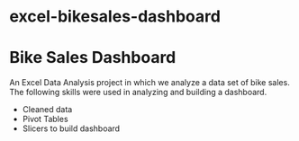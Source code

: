 # excel-bikesales-dashboard

<h1>Bike Sales Dashboard</h1>
<p>An Excel Data Analysis project in which we analyze a data set of bike sales. The following skills were used in analyzing and building a dashboard.</p>

<ul>
  <li>
    Cleaned data
  </li>
  <li>
    Pivot Tables
  </li>
  <li>
    Slicers to build dashboard
  </li>
</ul>
